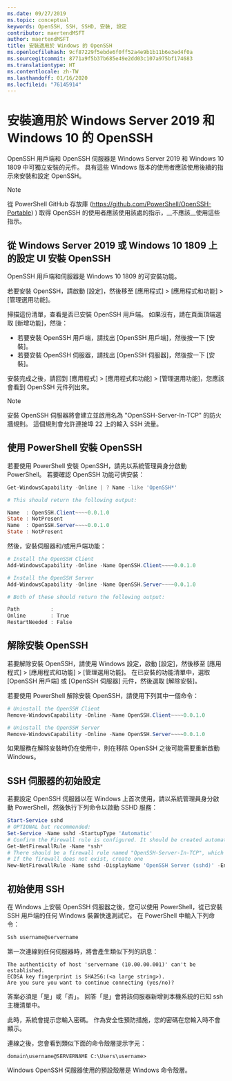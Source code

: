 ```yaml
---
ms.date: 09/27/2019
ms.topic: conceptual
keywords: OpenSSH, SSH, SSHD, 安裝, 設定
contributor: maertendMSFT
author: maertendMSFT
title: 安裝適用於 Windows 的 OpenSSH
ms.openlocfilehash: 9cf87229f5ebde6f0ff52a4e9b1b11b6e3ed4f0a
ms.sourcegitcommit: 8771a9f5b37b685e49e2dd03c107a975bf174683
ms.translationtype: HT
ms.contentlocale: zh-TW
ms.lasthandoff: 01/16/2020
ms.locfileid: "76145914"
---
```

# <a name="installation-of-openssh-for-windows-server-2019-and-windows-10"></a>安裝適用於 Windows Server 2019 和 Windows 10 的 OpenSSH #

OpenSSH 用戶端和 OpenSSH 伺服器是 Windows Server 2019 和 Windows 10 1809 中可獨立安裝的元件。
具有這些 Windows 版本的使用者應該使用後續的指示來安裝和設定 OpenSSH。 

> [!NOTE] 
> 從 PowerShell GitHub 存放庫 (https://github.com/PowerShell/OpenSSH-Portable) ) 取得 OpenSSH 的使用者應該使用該處的指示，__不應該__使用這些指示。 


## <a name="installing-openssh-from-the-settings-ui-on-windows-server-2019-or-windows-10-1809"></a>從 Windows Server 2019 或 Windows 10 1809 上的設定 UI 安裝 OpenSSH

OpenSSH 用戶端和伺服器是 Windows 10 1809 的可安裝功能。 

若要安裝 OpenSSH，請啟動 [設定]，然後移至 [應用程式] > [應用程式和功能] > [管理選用功能]。 

掃描這份清單，查看是否已安裝 OpenSSH 用戶端。 如果沒有，請在頁面頂端選取 [新增功能]，然後： 

* 若要安裝 OpenSSH 用戶端，請找出 [OpenSSH 用戶端]，然後按一下 [安裝]。 
* 若要安裝 OpenSSH 伺服器，請找出 [OpenSSH 伺服器]，然後按一下 [安裝]。 

安裝完成之後，請回到 [應用程式] > [應用程式和功能] > [管理選用功能]，您應該會看到 OpenSSH 元件列出來。

> [!NOTE]
> 安裝 OpenSSH 伺服器將會建立並啟用名為 "OpenSSH-Server-In-TCP" 的防火牆規則。 這個規則會允許連接埠 22 上的輸入 SSH 流量。 

## <a name="installing-openssh-with-powershell"></a>使用 PowerShell 安裝 OpenSSH 

若要使用 PowerShell 安裝 OpenSSH，請先以系統管理員身分啟動 PowerShell。
若要確認 OpenSSH 功能可供安裝：

```powershell
Get-WindowsCapability -Online | ? Name -like 'OpenSSH*'

# This should return the following output:

Name  : OpenSSH.Client~~~~0.0.1.0
State : NotPresent
Name  : OpenSSH.Server~~~~0.0.1.0
State : NotPresent
```

然後，安裝伺服器和/或用戶端功能：

```powershell
# Install the OpenSSH Client
Add-WindowsCapability -Online -Name OpenSSH.Client~~~~0.0.1.0

# Install the OpenSSH Server
Add-WindowsCapability -Online -Name OpenSSH.Server~~~~0.0.1.0

# Both of these should return the following output:

Path          :
Online        : True
RestartNeeded : False
```

## <a name="uninstalling-openssh"></a>解除安裝 OpenSSH

若要解除安裝 OpenSSH，請使用 Windows 設定，啟動 [設定]，然後移至 [應用程式] > [應用程式和功能] > [管理選用功能]。 在已安裝的功能清單中，選取 [OpenSSH 用戶端] 或 [OpenSSH 伺服器] 元件，然後選取 [解除安裝]。

若要使用 PowerShell 解除安裝 OpenSSH，請使用下列其中一個命令：

```powershell
# Uninstall the OpenSSH Client
Remove-WindowsCapability -Online -Name OpenSSH.Client~~~~0.0.1.0

# Uninstall the OpenSSH Server
Remove-WindowsCapability -Online -Name OpenSSH.Server~~~~0.0.1.0
```

如果服務在解除安裝時仍在使用中，則在移除 OpenSSH 之後可能需要重新啟動 Windows。


## <a name="initial-configuration-of-ssh-server"></a>SSH 伺服器的初始設定

若要設定 OpenSSH 伺服器以在 Windows 上首次使用，請以系統管理員身分啟動 PowerShell，然後執行下列命令以啟動 SSHD 服務：

```powershell
Start-Service sshd
# OPTIONAL but recommended:
Set-Service -Name sshd -StartupType 'Automatic'
# Confirm the Firewall rule is configured. It should be created automatically by setup. 
Get-NetFirewallRule -Name *ssh*
# There should be a firewall rule named "OpenSSH-Server-In-TCP", which should be enabled
# If the firewall does not exist, create one
New-NetFirewallRule -Name sshd -DisplayName 'OpenSSH Server (sshd)' -Enabled True -Direction Inbound -Protocol TCP -Action Allow -LocalPort 22
```

## <a name="initial-use-of-ssh"></a>初始使用 SSH

在 Windows 上安裝 OpenSSH 伺服器之後，您可以使用 PowerShell，從已安裝 SSH 用戶端的任何 Windows 裝置快速測試它。 在 PowerShell 中輸入下列命令： 

```powershell
Ssh username@servername
```

第一次連線到任何伺服器時，將會產生類似下列的訊息：

```
The authenticity of host 'servername (10.00.00.001)' can't be established.
ECDSA key fingerprint is SHA256:(<a large string>).
Are you sure you want to continue connecting (yes/no)?
```

答案必須是「是」或「否」。 回答「是」會將該伺服器新增到本機系統的已知 ssh 主機清單中。

此時，系統會提示您輸入密碼。 作為安全性預防措施，您的密碼在您輸入時不會顯示。 

連線之後，您會看到類似下面的命令殼層提示字元：

```
domain\username@SERVERNAME C:\Users\username>
```

Windows OpenSSH 伺服器使用的預設殼層是 Windows 命令殼層。 

